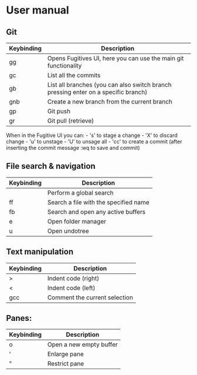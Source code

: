 # User manual

## Git
| Keybinding | Description |
| ---------- | ----------- |
| <leader>gg | Opens Fugitives UI, here you can use the main git functionality|
| <leader>gc | List all the commits |
| <leader>gb | List all branches (you can also switch branch pressing enter on a specific branch) |
| <leader>gnb | Create a new branch from the current branch |
| <leader>gp | Git push |
| <leader>gr | Git pull (retrieve) |

When in the Fugitive UI you can:
    - 's' to stage a change
    - 'X' to discard change
    - 'u' to unstage
    - 'U' to unsage all
    - 'cc' to create a commit (after inserting the commit message :wq to save and commit)

## File search & navigation
| Keybinding | Description |
| ---------- | ----------- |
| <leader><leader> | Perform a global search |
| <leader>ff | Search a file with the specified name |
| <leader>fb | Search and open any active buffers |
| <leader>e | Open folder manager |
| <leader>u | Open undotree |

## Text manipulation
| Keybinding | Description |
| ---------- | ----------- |
| > | Indent code (right) |
| < | Indent code (left)|
| gcc | Comment the current selection |

## Panes:
| Keybinding | Description |
| ---------- | ----------- |
| <leader>o | Open a new empty buffer |
| ' | Enlarge pane |
| " | Restrict pane |

